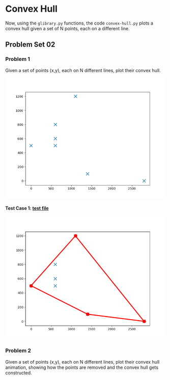 # Convex Hull

Now, using the `glibrary.py` functions, the code `convex-hull.py` plots a convex hull given a set of N points, each on a different line. <br />

## Problem Set 02

### Problem 1

Given a set of points (x,y), each on N different lines, plot their convex hull. <br />

![image](https://github.com/the-other-mariana/computational-geometry/blob/master/convex-hull/output/points-i1.png?raw=true) <br />

#### Test Case 1: [test file](https://github.com/the-other-mariana/computational-geometry/blob/master/convex-hull/1.in)

![image](https://github.com/the-other-mariana/computational-geometry/blob/master/convex-hull/output/output-i1.png?raw=true) <br />

### Problem 2

Given a set of points (x,y), each on N different lines, plot their convex hull animation, showing how the points are removed and the convex hull gets constructed. <br />
